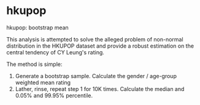 hkupop
======

hkupop: bootstrap mean

This analysis is attempted to solve the alleged problem of non-normal distribution in the HKUPOP dataset and provide a robust estimation on the central tendency of CY Leung's rating.

The method is simple:

1. Generate a bootstrap sample. Calculate the gender / age-group weighted mean rating
2. Lather, rinse, repeat step 1 for 10K times. Calculate the median and 0.05% and 99.95% percentile.

